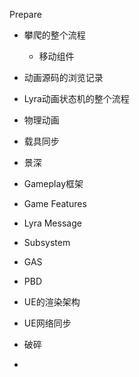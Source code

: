 Prepare

- 攀爬的整个流程

  - 移动组件

- 动画源码的浏览记录

- Lyra动画状态机的整个流程

- 物理动画

- 载具同步

- 景深

- Gameplay框架

- Game Features

- Lyra Message 

- Subsystem

- GAS

- PBD

- UE的渲染架构

- UE网络同步

- 破碎

- 

  